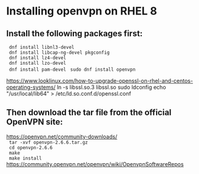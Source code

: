 # Installing openvpn on RHEL 8

## Install the following packages first:
` dnf install libnl3-devel`  
` dnf install libcap-ng-devel pkgconfig`   
` dnf install lz4-devel`  
` dnf install lzo-devel`  
` dnf install pam-devel` 
` sudo dnf install openvpn`

https://www.looklinux.com/how-to-upgrade-openssl-on-rhel-and-centos-operating-systems/
ln -s libssl.so.3 libssl.so
sudo ldconfig
echo "/usr/local/lib64" > /etc/ld.so.conf.d/openssl.conf

## Then download the tar file from the official OpenVPN site:  
https://openvpn.net/community-downloads/  
` tar -xvf openvpn-2.6.6.tar.gz`  
` cd openvpn-2.6.6`  
` make`  
` make install`
https://community.openvpn.net/openvpn/wiki/OpenvpnSoftwareRepos


